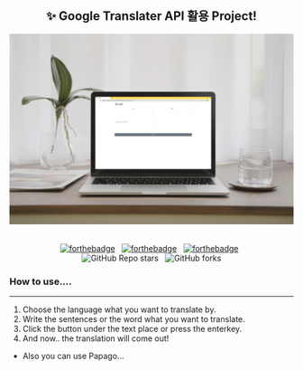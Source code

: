<h2 align="center">
  ✨ Google Translater API 활용 Project!<br/>
</h2>
<div align="center">
  <img alt="Demo" src="./src/page.jpg" />
</div>

<br/>

<center>

[![forthebadge](https://forthebadge.com/images/badges/built-with-love.svg)](https://forthebadge.com) &nbsp;
[![forthebadge](https://forthebadge.com/images/badges/made-with-javascript.svg)](https://forthebadge.com) &nbsp;
[![forthebadge](https://forthebadge.com/images/badges/open-source.svg)](https://forthebadge.com) &nbsp;
<br/>
![GitHub Repo stars](https://img.shields.io/github/stars/wkdtldn/GoogleTranslaterApplication?color=red&logo=github&style=for-the-badge) &nbsp;
![GitHub forks](https://img.shields.io/github/forks/wkdtldn/GoogleTranslaterApplication?color=red&logo=github&style=for-the-badge)

</center>

### How to use....
---------------------
1. Choose the language what you want to translate by.
2. Write the sentences or the word what you want to translate.
3. Click the button under the text place or press the enterkey.
4. And now.. the translation will come out!
* Also you can use Papago...